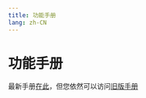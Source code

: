 ```yaml
---
title: 功能手册
lang: zh-CN
---
```


# 功能手册

最新手册[在此](https://www.yuque.com/zhaohua-zgi3w/overwatch-document)，但您依然可以访问[旧版手册](old.md)
